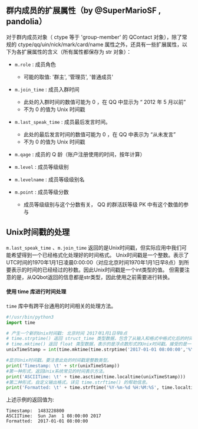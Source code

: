 群内成员的扩展属性（by @SuperMarioSF , pandolia）
------------------------------------------------

对于群内成员对象（ ctype 等于 'group-member' 的 QContact 对象），除了常规的 ctype/qq/uin/nick/mark/card/name 属性之外，还具有一些扩展属性，以下为各扩展属性的含义（所有属性都保存为 str 对象）：

- `m.role` : 成员角色
   - 可能的取值: '群主', '管理员', '普通成员'

- `m.join_time` : 成员入群时间
   - 此处的入群时间的数值可能为 0 ，在 QQ 中显示为 “ 2012 年 5 月以前”
   - 不为 0 的值为 Unix 时间戳

- `m.last_speak_time` : 成员最后发言时间。
   - 此处的最后发言时间的数值可能为 0 ，在 QQ 中表示为 “从未发言”
   - 不为 0 的值为 Unix 时间戳

- `m.qage` : 成员的 Q 龄（账户注册使用的时间，按年计算）

- `m.level` : 成员等级级别

- `m.levelname` : 成员等级级别名

- `m.point` : 成员等级分数
   - 成员等级级别与这个分数有关， QQ 的群活跃等级 PK 中有这个数值的参与


Unix时间戳的处理
----------------

`m.last_speak_time` 、`m.join_time` 返回的是Unix时间戳，但实际应用中我们可能希望得到一个已经格式化处理好的时间格式。
Unix时间戳是一个整数。表示了UTC时间的1970年1月1日凌晨0:00:00（对应北京时间1970年1月1日早8点）到所要表示的时间的已经经过的秒数。因此Unix时间戳是一个int类型的值。
但需要注意的是，从QQbot返回的信息都是str类型，因此使用之前需要进行转换。

#### 使用 time 库进行时间处理

`time` 库中有跨平台通用的时间相关的处理方法。

```python
#!/usr/bin/python3
import time

# 产生一个新的Unix时间戳: 北京时间 2017年1月1日早8点
# time.strptime() 返回 struct_time 类型数据，包含了从输入和格式中格式化后的时间。(并不处理时区转换)
# time.mktime() 返回 float 类型数据，表示的是浮点数形式的Unix时间戳。接受的是一个表示本地时间的 struct_time 类型。
unixTimeStamp = int(time.mktime(time.strptime('2017-01-01 08:00:00','%Y-%m-%d %H:%M:%S')))

#显示Unix时间戳。要注意此处的时间戳是整数类型。
print('Timestamp: \t' + str(unixTimeStamp))
#第一种形式，返回Unix系统常见的时间表示方法。
print('ASCIITime: \t' + time.asctime(time.localtime(unixTimeStamp)))
#第二种形式，自定义输出格式。详见 time.strftime() 的帮助信息。
print('Formatted: \t' + time.strftime('%Y-%m-%d %H:%M:%S', time.localtime(unixTimeStamp)))


```

上述示例的返回值为:
```
Timestamp: 	1483228800
ASCIITime: 	Sun Jan  1 08:00:00 2017
Formatted: 	2017-01-01 08:00:00
```
